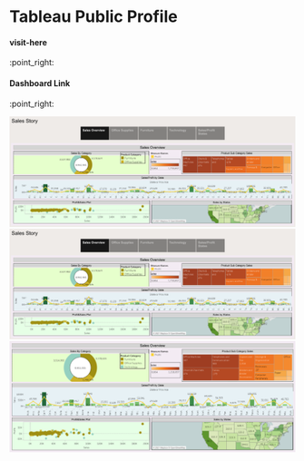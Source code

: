 
# Tableau Public Profile
<h4>visit-here</h4> :point_right:  <href link=https://public.tableau.com/app/profile/srinath.reddy2886>
<h4>Dashboard Link</h4>:point_right: <href link=https://public.tableau.com/views/SalesInsightsDashboard_16393940586890/SalesDashbaord?:language=en-US&:display_count=n&:origin=viz_share_link>

![](SalesDashbaordoverview.png)
<img src=https://github.com/reddysrinath16/business-intelligence-projects/blob/main/Tableau/Sales%20Dashboard%20Office%20Infrastructure/SalesDashbaordoverview.png>
<img src=https://github.com/reddysrinath16/business-intelligence-projects/blob/main/Tableau/Sales%20Dashboard%20Office%20Infrastructure/SalesDashboard.png>



